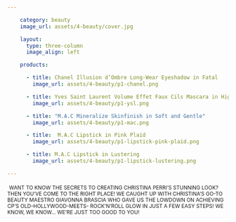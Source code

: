 ```yaml
---

    category: beauty
    image_url: assets/4-beauty/cover.jpg

    layout:
      type: three-column
      image_align: left

    products:

      - title: Chanel Illusion d’Ombre Long-Wear Eyeshadow in Fatal
        image_url: assets/4-beauty/p1-chanel.png

      - title: Yves Saint Laurent Volume Effet Faux Cils Mascara in High Density Black
        image_url: assets/4-beauty/p1-ysl.png

      - title: "M.A.C Mineralize Skinfinish in Soft and Gentle"
        image_url: assets/4-beauty/p1-mac.png

      - title:  M.A.C Lipstick in Pink Plaid
        image_url: assets/4-beauty/p1-lipstick-pink-plaid.png

      - title: M.A.C Lipstick in Lustering
        image_url: assets/4-beauty/p1-lipstick-lustering.png

---
```

<img id="uncovered" src="assets/4-beauty/uncovered.png" alt="">

<span id="uncovered-description">
  <small>
    WANT TO KNOW THE SECRETS TO
    CREATING CHRISTINA PERRI’S
    STUNNING LOOK? THEN YOU’VE COME
    TO THE RIGHT PLACE! WE CAUGHT
    UP WITH CHRISTINA’S GO-TO BEAUTY
    MAESTRO GIAVONNA BRASCIA WHO
    GAVE US THE LOWDOWN ON ACHIEVING
    CP’S  OLD-HOLLYWOOD-MEETS-
    ROCK’N’ROLL GLOW IN JUST A FEW
    EASY STEPS! WE KNOW, WE KNOW...
    WE’RE JUST TOO GOOD TO YOU!
  </small>
</span>

